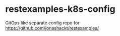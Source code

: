 # restexamples-k8s-config
GitOps like separate config repo for https://github.com/jonashackt/restexamples/
